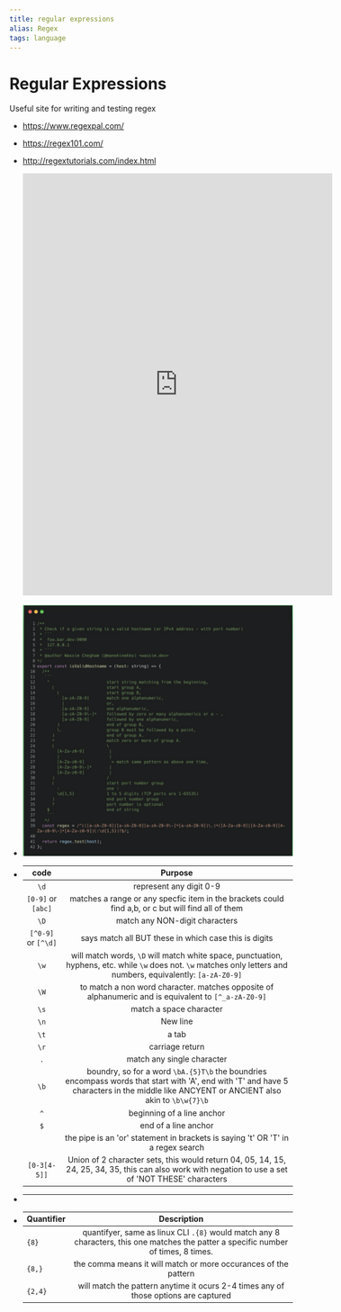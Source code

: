 ```yaml
---
title: regular expressions
alias: Regex
tags: language
---
```


# Regular Expressions

Useful site for writing and testing regex
- <https://www.regexpal.com/>
- <https://regex101.com/>
- <http://regextutorials.com/index.html>
  
  <center>
  	<iframe border=0 frameborder=0 height=750 width=550
   src="https://twitframe.com/show?url=https://twitter.com/manekinekko/status/1335330878403260419"></iframe>
  </center>
- ![image.png](../assets/image_1626507098408_0.png)
-
  |code|Purpose|
  |:-:|:-:|
  |`\d`|represent any digit 0-9|
  |`[0-9]` or `[abc]`|matches a range or any specfic item in the brackets could find a,b, or c but will find all of them|
  |`\D`|match any NON-digit characters|
  |`[^0-9]` or `[^\d]`|says match all BUT these in which case this is digits|
  |`\w`|will match words, `\D` will match white space, punctuation, hyphens, etc. while `\w` does not. `\w` matches only letters and numbers, equivalently: `[a-zA-Z0-9]`|
  |`\W`|to match a non word character. matches opposite of alphanumeric and is equivalent to `[^_a-zA-Z0-9]`|
  |`\s`|match a space character|
  |`\n`|New line|
  |`\t`|a tab|
  |`\r`|carriage return|
  |`.`|match any single character|
  |`\b`|boundry, so for a word `\bA.{5}T\b` the boundries encompass words that start with 'A', end with 'T' and have 5 characters in the middle like ANCYENT or ANCIENT also akin to `\b\w{7}\b`|
  |`^`|beginning of a line anchor|
  |`$`|end of a line anchor|
  ||the pipe is an 'or' statement in brackets is saying 't' OR 'T' in a regex search|
  |`[0-3[4-5]]`|Union of 2 character sets, this would return 04, 05, 14, 15, 24, 25, 34, 35, this can also work with negation to use a set of 'NOT THESE' characters|
-
  ---
-
  | Quantifier | Description |
  |-------|:---------:|
  | `{8}` | quantifyer, same as linux CLI `.{8}` would match any 8 characters, this one matches the patter a specific number of times, 8 times. |
  | `{8,}` | the comma means it will match  or more occurances of the pattern |
  | `{2,4}` | will match the pattern anytime it ocurs 2-4 times any of those options are captured |